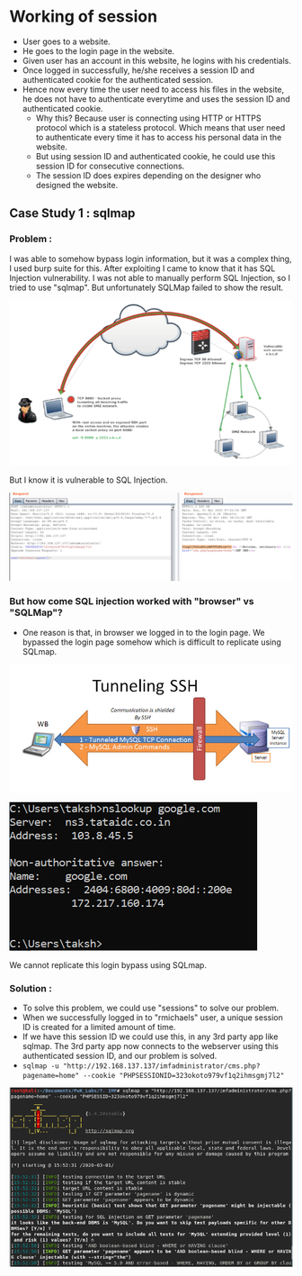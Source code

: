# Working of session

* User goes to a website.
* He goes to the login page in the website.
* Given user has an account in this website, he logins with his credentials.
* Once logged in successfully, he/she receives a session ID and authenticated cookie for the authenticated session.
* Hence now every time the user need to access his files in the website, he does not have to authenticate everytime and uses the session ID and authenticated cookie.
  * Why this? Because user is connecting using HTTP or HTTPS protocol which is a stateless protocol. Which means that user need to authenticate every time it has to access his personal data in the website.
  * But using session ID and authenticated cookie, he could use this session ID for consecutive connections. 
  * The session ID does expires depending on the designer who designed the website.

## Case Study 1 : sqlmap

### Problem :

I was able to somehow bypass login information, but it was a complex thing, I used burp suite for this. After exploiting I came to know that it has SQL Injection vulnerability. I was not able to manually perform SQL Injection, so I tried to use "sqlmap". But unfortunately SQLMap failed to show the result.

![](../../.gitbook/assets/image%20%2854%29.png)

But I know it is vulnerable to SQL Injection.

![](../../.gitbook/assets/image%20%2879%29.png)

### But how come SQL injection worked with "browser" vs "SQLMap"?

* One reason is that, in browser we logged in to the login page. We bypassed the login page somehow which is difficult to replicate using SQLmap.

![](../../.gitbook/assets/image%20%2887%29.png)

![login bypass](../../.gitbook/assets/image%20%2875%29.png)

We cannot replicate this login bypass using SQLmap.

### Solution :

* To solve this problem, we could use "sessions" to solve our problem.
* When we successfully logged in to "rmichaels" user, a unique session ID is created for a limited amount of time.
* If we have this session ID we could use this, in any 3rd party app like sqlmap. The 3rd party app now connects to the webserver using this authenticated session ID, and our problem is solved.
* `sqlmap -u "http://192.168.137.137/imfadministrator/cms.php?pagename=home" --cookie "PHPSESSIONID=323okoto979vf1q2ihmsgmj7l2"`

![](../../.gitbook/assets/image%20%281%29.png)

